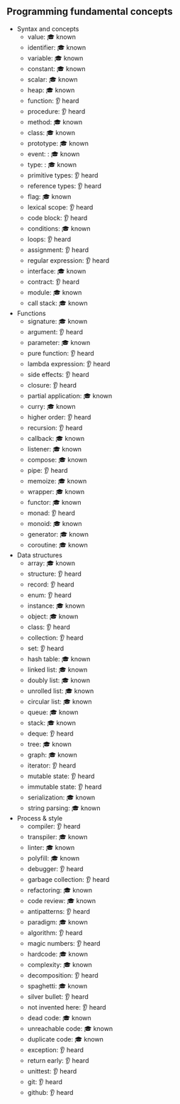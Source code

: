 ## Programming fundamental concepts

- Syntax and concepts
  - value: 🎓 known
  - identifier: 🎓 known
  - variable: 🎓 known
  - constant: 🎓 known
  - scalar: 🎓 known
  - heap: 🎓 known
  - function: 👂 heard
  - procedure: 👂 heard
  - method: 🎓 known
  - class: 🎓 known
  - prototype: 🎓 known
  - event: : 🎓 known
  - type: : 🎓 known
  - primitive types: 👂 heard
  - reference types: 👂 heard
  - flag: 🎓 known
  - lexical scope: 👂 heard
  - code block: 👂 heard
  - conditions: 🎓 known
  - loops: 👂 heard
  - assignment: 👂 heard
  - regular expression: 👂 heard
  - interface: 🎓 known
  - contract: 👂 heard
  - module: 🎓 known
  - call stack: 🎓 known
- Functions
  - signature: 🎓 known
  - argument: 👂 heard
  - parameter: 🎓 known
  - pure function: 👂 heard
  - lambda expression: 👂 heard
  - side effects: 👂 heard
  - closure: 👂 heard
  - partial application: 🎓 known
  - curry: 🎓 known
  - higher order: 👂 heard
  - recursion: 👂 heard
  - callback: 🎓 known
  - listener: 🎓 known
  - compose: 🎓 known
  - pipe: 👂 heard
  - memoize: 🎓 known
  - wrapper: 🎓 known
  - functor: 🎓 known
  - monad: 👂 heard
  - monoid: 🎓 known
  - generator: 🎓 known
  - coroutine: 🎓 known
- Data structures
  - array: 🎓 known
  - structure: 👂 heard
  - record: 👂 heard
  - enum: 👂 heard
  - instance: 🎓 known
  - object: 🎓 known
  - class: 👂 heard
  - collection: 👂 heard
  - set: 👂 heard
  - hash table: 🎓 known
  - linked list: 🎓 known
  - doubly list: 🎓 known
  - unrolled list: 🎓 known
  - circular list: 🎓 known
  - queue: 🎓 known
  - stack: 🎓 known
  - deque: 👂 heard
  - tree: 🎓 known
  - graph: 🎓 known
  - iterator: 👂 heard
  - mutable state: 👂 heard
  - immutable state: 👂 heard
  - serialization: 🎓 known
  - string parsing: 🎓 known
- Process & style
  - compiler: 👂 heard
  - transpiler: 🎓 known
  - linter: 🎓 known
  - polyfill: 🎓 known
  - debugger: 👂 heard
  - garbage collection: 👂 heard
  - refactoring: 🎓 known
  - code review: 🎓 known
  - antipatterns: 👂 heard
  - paradigm: 🎓 known
  - algorithm: 👂 heard
  - magic numbers: 👂 heard
  - hardcode: 🎓 known
  - complexity: 🎓 known
  - decomposition: 👂 heard
  - spaghetti: 🎓 known
  - silver bullet: 👂 heard
  - not invented here: 👂 heard
  - dead code: 🎓 known
  - unreachable code: 🎓 known
  - duplicate code: 🎓 known
  - exception: 👂 heard
  - return early: 👂 heard
  - unittest: 👂 heard
  - git: 👂 heard
  - github: 👂 heard
